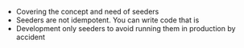 - Covering the concept and need of seeders
- Seeders are not idempotent. You can write code that is
- Development only seeders to avoid running them in production by accident
